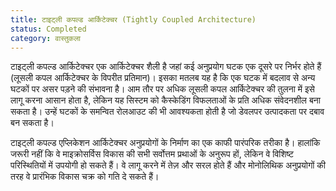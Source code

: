 ```yaml
---
title: टाइट्ली कपल्ड आर्किटेक्चर (Tightly Coupled Architecture)
status: Completed
category: वास्तुकला
---
```



टाइट्ली कपल्ड आर्किटेक्चर एक आर्किटेक्चर शैली है जहां कई अनुप्रयोग घटक एक दूसरे पर निर्भर होते हैं (लूसली कपल आर्किटेक्चर के विपरीत प्रतिमान)। इसका मतलब यह है कि एक घटक में बदलाव से अन्य घटकों पर असर पड़ने की संभावना है। आम तौर पर अधिक लूसली कपल आर्किटेक्चर की तुलना में इसे लागू करना आसान होता है, लेकिन यह सिस्टम को कैस्केडिंग विफलताओं के प्रति अधिक संवेदनशील बना सकता है। उन्हें घटकों के समन्वित रोलआउट की भी आवश्यकता होती है जो डेवलपर उत्पादकता पर दबाव बन सकता है।

टाइट्ली कपल्ड एप्लिकेशन आर्किटेक्चर अनुप्रयोगों के निर्माण का एक काफी पारंपरिक तरीका है। हालांकि जरूरी नहीं कि वे माइक्रोसर्विस विकास की सभी सर्वोत्तम प्रथाओं के अनुरूप हों, लेकिन वे विशिष्ट परिस्थितियों में उपयोगी हो सकते हैं। वे लागू करने में तेज़ और सरल होते हैं और मोनोलिथिक अनुप्रयोगों की तरह वे प्रारंभिक विकास चक्र को गति दे सकते हैं।